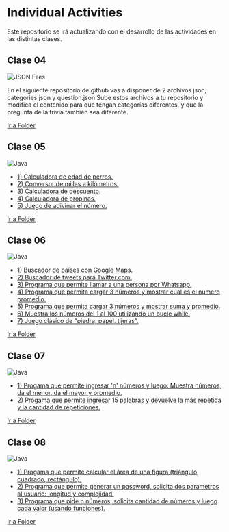 # Individual Activities

Este repositorio se irá actualizando con el desarrollo de las actividades en las distintas clases.

## Clase 04 
![JSON Files](https://img.shields.io/badge/JSON-JSON%20Files-yellow) 

En el siguiente repositorio de github vas a disponer de 2 archivos json, categories.json y question.json
Sube estos archivos a tu repositorio y modifica el contenido para que tengan categorías diferentes, y que la pregunta de la trivia también sea diferente.

[Ir a Folder](https://github.com/ing-ds-lturcios/individual-activities/tree/main/clase04)

## Clase 05
![Java](https://img.shields.io/badge/java-%23ED8B00.svg?style=for-the-badge&logo=openjdk&logoColor=white)
* [1) Calculadora de edad de perros.](https://github.com/ing-ds-lturcios/individual-activities/tree/main/clase05/CalcularEdadPerro.java)
* [2) Conversor de millas a kilómetros.](https://github.com/ing-ds-lturcios/individual-activities/tree/main/clase05/MillasKilometros.java)
* [3) Calculadora de descuento.](https://github.com/ing-ds-lturcios/individual-activities/tree/main/clase05/CalcularDescuento.java)
* [4) Calculadora de propinas.](https://github.com/ing-ds-lturcios/individual-activities/tree/main/clase05/CalcularPropina.java)
* [5) Juego de adivinar el número.](https://github.com/ing-ds-lturcios/individual-activities/tree/main/clase05/AdivinarNumero.java)

[Ir a Folder](https://github.com/ing-ds-lturcios/individual-activities/tree/main/clase05)

## Clase 06
![Java](https://img.shields.io/badge/java-%23ED8B00.svg?style=for-the-badge&logo=openjdk&logoColor=white)
* [1) Buscador de países con Google Maps.](https://github.com/ing-ds-lturcios/individual-activities/tree/main/clase06/BuscadorPaises.java)
* [2) Buscador de tweets para Twitter.com.](https://github.com/ing-ds-lturcios/individual-activities/tree/main/clase06/BuscadorTweets.java)
* [3) Programa que permite llamar a una persona por Whatsapp.](https://github.com/ing-ds-lturcios/individual-activities/tree/main/clase06/InvocarWhatsappTelefono.java)
* [4) Programa que permita cargar 3 números y mostrar cual es el número promedio.](https://github.com/ing-ds-lturcios/individual-activities/tree/main/clase06/DevolverPromedioTresNumeros.java)
* [5) Programa que permita cargar 3 números y mostrar suma y promedio.](https://github.com/ing-ds-lturcios/individual-activities/tree/main/clase06/PromedioNumeros.java)
* [6) Muestra los números del 1 al 100 utilizando un bucle while.](https://github.com/ing-ds-lturcios/individual-activities/tree/main/clase06/NumerosHasta100.java)
* [7) Juego clásico de "piedra, papel, tijeras".](https://github.com/ing-ds-lturcios/individual-activities/tree/main/clase06/PiedraPapelTijeras.java)


[Ir a Folder](https://github.com/ing-ds-lturcios/individual-activities/tree/main/clase06)

## Clase 07
![Java](https://img.shields.io/badge/java-%23ED8B00.svg?style=for-the-badge&logo=openjdk&logoColor=white)
* [1) Progama que permite ingresar 'n' números y luego: Muestra números, da el menor, da el mayor y promedio.](https://github.com/ing-ds-lturcios/individual-activities/tree/main/clase07/EntrarMostrarNumeros.java)
* [2) Progama que permite ingresar 15 palabras y devuelve la más repetida y la cantidad de repeticiones.](https://github.com/ing-ds-lturcios/individual-activities/tree/main/clase07/EjercicioLucas.java)


[Ir a Folder](https://github.com/ing-ds-lturcios/individual-activities/tree/main/clase07)

## Clase 08
![Java](https://img.shields.io/badge/java-%23ED8B00.svg?style=for-the-badge&logo=openjdk&logoColor=white)
* [1) Progama que permite calcular el área de una figura (triángulo, cuadrado, rectángulo).](https://github.com/ing-ds-lturcios/individual-activities/blob/main/clase08/CalcularArea.java)
* [2) Programa que permite generar un password, solicita dos parámetros al usuario: longitud y complejidad.](https://github.com/ing-ds-lturcios/individual-activities/blob/main/clase08/GenerarPassword.java)
* [3) Programa que pide n números, solicita cantidad de números y luego cada valor (usando funciones).](https://github.com/ing-ds-lturcios/individual-activities/blob/main/clase08/IngresarMostrarNumerosFunc.java)


[Ir a Folder](https://github.com/ing-ds-lturcios/individual-activities/tree/main/clase08)
